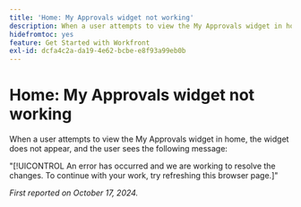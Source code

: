 ```yaml
---
title: 'Home: My Approvals widget not working'
description: When a user attempts to view the My Approvals widget in home, the widget does not appear, and the user sees a message.
hidefromtoc: yes
feature: Get Started with Workfront
exl-id: dcfa4c2a-da19-4e62-bcbe-e8f93a99eb0b
---
```

# Home: My Approvals widget not working

When a user attempts to view the My Approvals widget in home, the widget does not appear, and the user sees the following message:

"[!UICONTROL An error has occurred and we are working to resolve the changes. To continue with your work, try refreshing this browser page.]"

_First reported on October 17, 2024._
